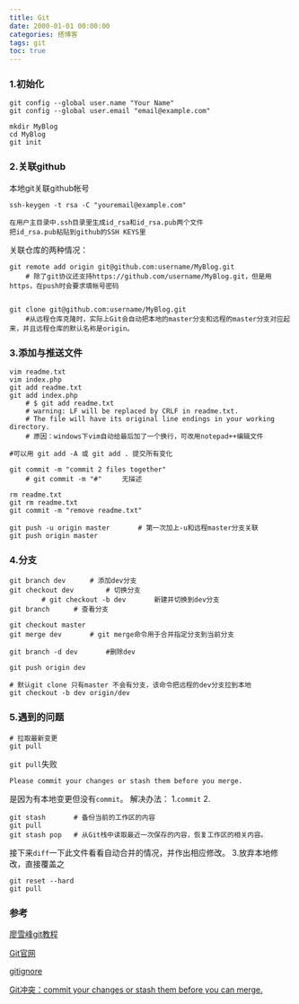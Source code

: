 ```yaml
---
title: Git
date: 2000-01-01 00:00:00
categories: 搭博客
tags: git
toc: true
---
```


### 1.初始化
```
git config --global user.name "Your Name"
git config --global user.email "email@example.com"

mkdir MyBlog
cd MyBlog
git init
```

### 2.关联github
本地git关联github帐号
```
ssh-keygen -t rsa -C "youremail@example.com"

在用户主目录中.ssh目录里生成id_rsa和id_rsa.pub两个文件
把id_rsa.pub粘贴到github的SSH KEYS里
```

关联仓库的两种情况：
```
git remote add origin git@github.com:username/MyBlog.git
	# 除了git协议还支持https://github.com/username/MyBlog.git，但是用https，在push时会要求填帐号密码


git clone git@github.com:username/MyBlog.git
	#从远程仓库克隆时，实际上Git会自动把本地的master分支和远程的master分支对应起来，并且远程仓库的默认名称是origin。
```

### 3.添加与推送文件
```
vim readme.txt
vim index.php
git add readme.txt
git add index.php
    # $ git add readme.txt
    # warning: LF will be replaced by CRLF in readme.txt.
    # The file will have its original line endings in your working directory.
    # 原因：windows下vim自动给最后加了一个换行，可改用notepad++编辑文件

#可以用 git add -A 或 git add . 提交所有变化

git commit -m "commit 2 files together"
    # git commit -m "#"     无描述

rm readme.txt
git rm readme.txt
git commit -m "remove readme.txt"

git push -u origin master       # 第一次加上-u和远程master分支关联
git push origin master

```

### 4.分支
```
git branch dev      # 添加dev分支
git checkout dev        # 切换分支      
        # git checkout -b dev       新建并切换到dev分支
git branch      # 查看分支

git checkout master
git merge dev       # git merge命令用于合并指定分支到当前分支

git branch -d dev       #删除dev

git push origin dev

# 默认git clone 只有master 不会有分支，该命令把远程的dev分支拉到本地
git checkout -b dev origin/dev
```

### 5.遇到的问题
```
# 拉取最新变更
git pull
```
`git pull`失败
```
Please commit your changes or stash them before you merge.
```
是因为有本地变更但没有`commit`。
解决办法：
1.`commit`
2.
```
git stash		# 备份当前的工作区的内容
git pull
git stash pop	# 从Git栈中读取最近一次保存的内容，恢复工作区的相关内容。
```
接下来`diff`一下此文件看看自动合并的情况，并作出相应修改。
3.放弃本地修改，直接覆盖之
```
git reset --hard
git pull
```

### 参考
[廖雪峰git教程](https://www.liaoxuefeng.com/wiki/0013739516305929606dd18361248578c67b8067c8c017b000)

[Git官网](https://git-scm.com/)

[gitignore](https://github.com/github/gitignore)

[Git冲突：commit your changes or stash them before you can merge.](https://blog.csdn.net/lincyang/article/details/21519333)